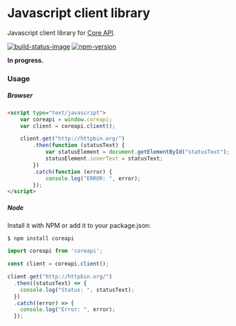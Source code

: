 # Javascript client library

Javascript client library for [Core API][core-api].

[![build-status-image]][travis]
[![npm-version]][npm]

**In progress.**

[core-api]: https://github.com/core-api/core-api/
[build-status-image]: https://secure.travis-ci.org/core-api/javascript-client.svg?branch=master
[travis]: http://travis-ci.org/core-api/javascript-client?branch=master
[npm-version]: https://badge.fury.io/js/coreapi.svg
[npm]: http://badge.fury.io/js/coreapi


### Usage

##### Browser
  
```html
<script type="text/javascript">
    var coreapi = window.coreapi;
    var client = coreapi.client();

    client.get("http://httpbin.org/")
        .then(function (statusText) {
            var statusElement = document.getElementById("statusText");
            statusElement.innerText = statusText;
        })
        .catch(function (error) {
            console.log("ERROR: ", error);
        });
</script>
```

##### Node

Install it with NPM or add it to your package.json:

    $ npm install coreapi


```javascript    
import coreapi from 'coreapi';

const client = coreapi.client();

client.get("http://httpbin.org/")
  .then((statusText) => {
    console.log("Status: ", statusText);
  })
  .catch((error) => {
    console.log("Error: ", error);
  });
```
